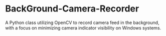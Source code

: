 # BackGround-Camera-Recorder
A Python class utilizing OpenCV to record camera feed in the background, with a focus on minimizing camera indicator visibility on Windows systems.
